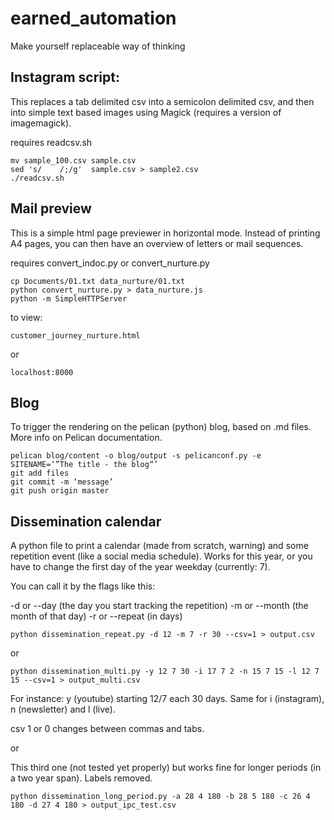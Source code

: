 # earned_automation
Make yourself replaceable way of thinking


## Instagram script:

This replaces a tab delimited csv into a semicolon delimited csv, and then into simple text based images using Magick (requires a version of imagemagick). 

requires readcsv.sh


```shell
mv sample_100.csv sample.csv
sed 's/    /;/g'  sample.csv > sample2.csv
./readcsv.sh
```



## Mail preview

This is a simple html page previewer in horizontal mode. Instead of printing A4 pages, you can then have an overview of letters or mail sequences. 

requires convert_indoc.py or convert_nurture.py

```
cp Documents/01.txt data_nurture/01.txt 
python convert_nurture.py > data_nurture.js
python -m SimpleHTTPServer
```

to view:

```
customer_journey_nurture.html
```
or
```
localhost:8000
```



## Blog

To trigger the rendering on the pelican (python) blog, based on .md files. 
More info on Pelican documentation. 

```
pelican blog/content -o blog/output -s pelicanconf.py -e SITENAME=‘”The title - the blog“’ 
git add files
git commit -m ‘message’
git push origin master
```

## Dissemination calendar

A python file to print a calendar (made from scratch, warning) and some repetition event (like a social media schedule). Works for this year, or you have to change the first day of the year weekday (currently: 7). 


You can call it by the flags like this: 

-d or --day (the day you start tracking the repetition)
-m or --month (the month of that day)
-r or --repeat (in days)

```shell
python dissemination_repeat.py -d 12 -m 7 -r 30 --csv=1 > output.csv
```
or

```shell
python dissemination_multi.py -y 12 7 30 -i 17 7 2 -n 15 7 15 -l 12 7 15 --csv=1 > output_multi.csv
```

For instance: y (youtube) starting 12/7 each 30 days. Same for i (instagram), n (newsletter) and l (live). 

csv 1 or 0 changes between commas and tabs. 

or


This third one (not tested yet properly) but works fine for longer periods (in a two year span). Labels removed.

```shell
python dissemination_long_period.py -a 28 4 180 -b 28 5 180 -c 26 4 180 -d 27 4 180 > output_ipc_test.csv
```




